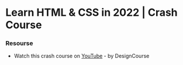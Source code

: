 # Learn HTML & CSS in 2022 | Crash Course


### Resourse
 - Watch this crash course on [YouTube](https://www.youtube.com/watch?v=gXLjWRteuWI&t=6334s) - by DesignCourse